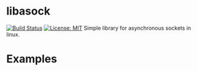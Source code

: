 # libasock
[![Build Status](https://travis-ci.org/seleznevae/libasock.svg?branch=master)](https://travis-ci.org/seleznevae/libasock)
[![License: MIT](https://img.shields.io/badge/License-MIT-yellow.svg)](https://opensource.org/licenses/MIT)
Simple library for asynchronous sockets in linux.

# Examples
